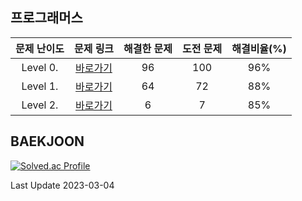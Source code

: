 ## 프로그래머스

| 문제 난이도 | 문제 링크 | 해결한 문제 | 도전 문제 | 해결비율(%) |
| :--: |:--: |:--: |:--: |:--: |
|Level 0.|[바로가기](https://github.com/kangsh9107/CodingTest-Study/blob/main/CodingTest-Java/Level0.md)|96|100|96%|
|Level 1.|[바로가기](https://github.com/kangsh9107/CodingTest-Study/blob/main/CodingTest-Java/Level1.md)|64|72|88%|
|Level 2.|[바로가기](https://github.com/kangsh9107/CodingTest-Study/blob/main/CodingTest-Java/Level2.md)|6|7|85%|

## BAEKJOON

[![Solved.ac Profile](http://mazassumnida.wtf/api/generate_badge?boj=lushhush)](https://solved.ac/lushhush)

Last Update 2023-03-04